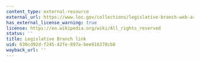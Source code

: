 ```yaml
---
content_type: external-resource
external_url: https://www.loc.gov/collections/legislative-branch-web-archive/
has_external_license_warning: true
license: https://en.wikipedia.org/wiki/All_rights_reserved
status: ''
title: Legislative Branch link
uid: 630cd92d-f245-42fe-897a-bee916370cb8
wayback_url: ''
---
```

